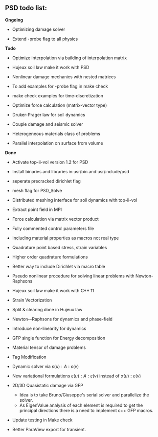 ## PSD todo list:



**Ongoing**

- Optimizing damage solver

-  Extend -probe flag to all physics



**Todo**

- Optimize interpolation via building of interpolation matrix

-  Hujeux soil law make it work with PSD
-  Nonlinear damage mechanics with nested matrices 

-  To add examples for -probe flag in make check
-  make check examples for time-discretization
-  Optimize force calculation (matrix-vector type)
-  Druker-Prager law for soil dynamics
-  Couple damage and seismic solver
-  Heterogeneous materials class of problems
-  Parallel interpolation on surface from volume





**Done**

- Activate top-ii-vol version 1.2 for PSD

-  Install binaries and libraries in usr/bin and usr/include/psd
-  seperate precracked dirichlet flag

-  mesh flag for PSD_Solve
-  Distributed meshing interface for soil dynamics with top-ii-vol
-  Extract point field in MPI
-  Force calculation via matrix vector product
-  Fully commented control parameters file
-  Including material properties as macros not real type
-  Quadrature point based stress, strain variables  
-  Higher order quadrature formulations
-  Better way to include Dirichlet via macro table
-  Pseudo nonlinear procedure for solving linear problems with Newton-Raphsons
-  Hujeux soil law make it work with C++ 11
-  Strain Vectorization
-  Split & clearing done in Hujeux law
-  Newton--Raphsons for dynamics and phase-field
-  Introduce non-linearity for dynamics
-  GFP single function for Energy decomposition
-  Material tensor of damage problems
-  Tag Modification
-  Dynamic solver via $\varepsilon(u):A:\varepsilon(v)$
-  New variational formulations $\varepsilon(u):A:\varepsilon(v)$ instead of $\sigma(u): \varepsilon (v)$
-  2D/3D Quasistatic damage via GFP 
	- Idea is to take  Bruno/Giuseppe's serial solver and  parallelize the solver.
	- As EigenValue analysis of each element is required to get the principal directions there is a need to implement c++ GFP macros. 
-  Update testing in Make check
-  Better ParaView export for transient.

